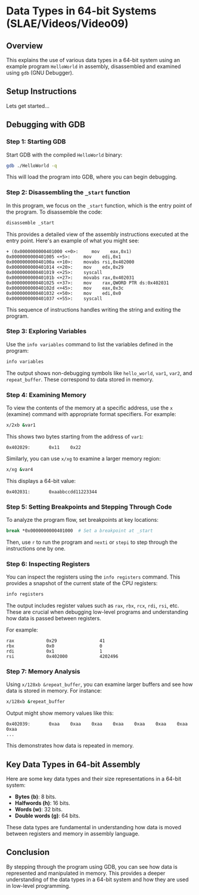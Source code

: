 # Data Types in 64-bit Systems (SLAE/Videos/Video09)

## Overview

This explains the use of various data types in a 64-bit system using an example program `HelloWorld` in assembly, disassembled and examined using `gdb` (GNU Debugger).

## Setup Instructions

Lets get started...

## Debugging with GDB

### Step 1: Starting GDB
Start GDB with the compiled `HelloWorld` binary:

```bash
gdb ./HelloWorld -q
```

This will load the program into GDB, where you can begin debugging.

### Step 2: Disassembling the `_start` function
In this program, we focus on the `_start` function, which is the entry point of the program. To disassemble the code:

```bash
disassemble _start
```

This provides a detailed view of the assembly instructions executed at the entry point. Here's an example of what you might see:

```
+ (0x0000000000401000 <+0>:     mov    eax,0x1)
0x0000000000401005 <+5>:     mov    edi,0x1
0x000000000040100a <+10>:    movabs rsi,0x402000
0x0000000000401014 <+20>:    mov    edx,0x29
0x0000000000401019 <+25>:    syscall
0x000000000040101b <+27>:    movabs rax,0x402031
0x0000000000401025 <+37>:    mov    rax,QWORD PTR ds:0x402031
0x000000000040102d <+45>:    mov    eax,0x3c
0x0000000000401032 <+50>:    mov    edi,0x0
0x0000000000401037 <+55>:    syscall
```

This sequence of instructions handles writing the string and exiting the program.

### Step 3: Exploring Variables
Use the `info variables` command to list the variables defined in the program:

```bash
info variables
```

The output shows non-debugging symbols like `hello_world`, `var1`, `var2`, and `repeat_buffer`. These correspond to data stored in memory.

### Step 4: Examining Memory

To view the contents of the memory at a specific address, use the `x` (examine) command with appropriate format specifiers. For example:

```bash
x/2xb &var1
```

This shows two bytes starting from the address of `var1`:

```
0x402029:       0x11    0x22
```

Similarly, you can use `x/xg` to examine a larger memory region:

```bash
x/xg &var4
```

This displays a 64-bit value:

```
0x402031:       0xaabbccdd11223344
```

### Step 5: Setting Breakpoints and Stepping Through Code
To analyze the program flow, set breakpoints at key locations:

```bash
break *0x0000000000401000  # Set a breakpoint at _start
```

Then, use `r` to run the program and `nexti` or `stepi` to step through the instructions one by one.

### Step 6: Inspecting Registers
You can inspect the registers using the `info registers` command. This provides a snapshot of the current state of the CPU registers:

```bash
info registers
```

The output includes register values such as `rax`, `rbx`, `rcx`, `rdi`, `rsi`, etc. These are crucial when debugging low-level programs and understanding how data is passed between registers.

For example:

```
rax            0x29                41
rbx            0x0                 0
rdi            0x1                 1
rsi            0x402000            4202496
```

### Step 7: Memory Analysis

Using `x/128xb &repeat_buffer`, you can examine larger buffers and see how data is stored in memory. For instance:

```bash
x/128xb &repeat_buffer
```

Output might show memory values like this:

```
0x402039:       0xaa    0xaa    0xaa    0xaa    0xaa    0xaa    0xaa    0xaa
...
```

This demonstrates how data is repeated in memory.

## Key Data Types in 64-bit Assembly

Here are some key data types and their size representations in a 64-bit system:

- **Bytes (b)**: 8 bits.
- **Halfwords (h)**: 16 bits.
- **Words (w)**: 32 bits.
- **Double words (g)**: 64 bits.

These data types are fundamental in understanding how data is moved between registers and memory in assembly language.

## Conclusion

By stepping through the program using GDB, you can see how data is represented and manipulated in memory. This provides a deeper understanding of the data types in a 64-bit system and how they are used in low-level programming.